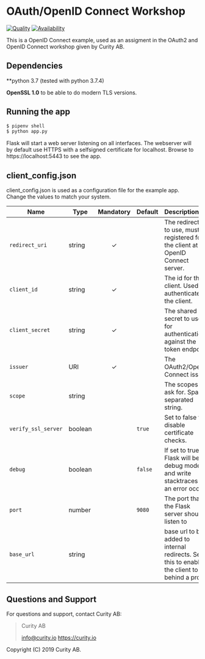# OAuth/OpenID Connect Workshop

[![Quality](https://img.shields.io/badge/quality-demo-red)](https://curity.io/resources/code-examples/status/)
[![Availability](https://img.shields.io/badge/availability-source-blue)](https://curity.io/resources/code-examples/status/)

This is a OpenID Connect example, used as an assigment in the OAuth2 and OpenID Connect workshop given by Curity AB.

## Dependencies

**python 3.7 (tested with python 3.7.4)

**OpenSSL 1.0** to be able to do modern TLS versions.


## Running the app

```bash
$ pipenv shell
$ python app.py
```

Flask will start a web server listening on all interfaces. The webserver will by default use HTTPS with a selfsigned certificate for localhost.
Browse to https://localhost:5443 to see the app.

## client_config.json
client_config.json is used as a configuration file for the example app. Change the values to match your system.

Name            | Type    | Mandatory | Default  | Description
----------------| ------- | :-------: | -------- | :---------------
`redirect_uri`  | string  |    ✓      |          | The redirect uri to use, must be registered for the client at the OpenID Connect server.
`client_id`     | string  |    ✓      |          | The id for the client. Used to authenticate the client.
`client_secret` | string  |    ✓      |          | The shared secret to use for authentication against the token endpoint.
`issuer`        | URI     |    ✓      |          | The OAuth2/OpenID Connect issuer.
`scope`         | string  |           |          | The scopes to ask for. Space separated string.
`verify_ssl_server` | boolean |       | `true`   | Set to false to disable certificate checks.
`debug`         | boolean |           | `false`  | If set to true, Flask will be in debug mode and write stacktraces if an error occurs
`port`          | number  |           | `9080`   | The port that the Flask server should listen to
`base_url`      | string  |           |          | base url to be added to internal redirects. Set this to enable the client to be behind a proxy.

## Questions and Support

For questions and support, contact Curity AB:

> Curity AB
>
> info@curity.io
> https://curity.io


Copyright (C) 2019 Curity AB.
